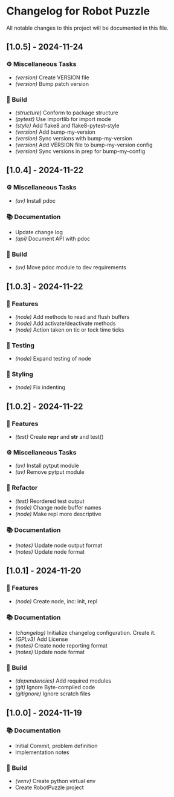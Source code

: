 # Changelog for Robot Puzzle

All notable changes to this project will be documented in this file.

## [1.0.5] - 2024-11-24

### ⚙️ Miscellaneous Tasks

- *(version)* Create VERSION file
- *(version)* Bump patch version

### 🚧 Build

- *(structure)* Conform to package structure
- *(pytest)* Use importlib for import mode
- *(style)* Add flake8 and flake8-pytest-style
- *(version)* Add bump-my-version
- *(version)* Sync versions with bump-my-version
- *(version)* Add VERSION file to bump-my-version config
- *(version)* Sync versions in prep for bump-my-config

## [1.0.4] - 2024-11-22

### ⚙️ Miscellaneous Tasks

- *(uv)* Install pdoc

### 📚 Documentation

- Update change log
- *(api)* Document API with pdoc

### 🚧 Build

- *(uv)* Move pdoc module to dev requirements

## [1.0.3] - 2024-11-22

### 🚀 Features

- *(node)* Add methods to read and flush buffers
- *(node)* Add activate/deactivate methods
- *(node)* Action taken on tic or tock time ticks

### 🧪 Testing

- *(node)* Expand testing of node

### 🎨 Styling

- *(node)* Fix indenting

## [1.0.2] - 2024-11-22

### 🚀 Features

- *(test)* Create __repr__ and __str__ and test()

### ⚙️ Miscellaneous Tasks

- *(uv)* Install pytput module
- *(uv)* Remove pytput module

### 🚜 Refactor

- *(test)* Reordered test output
- *(node)* Change node buffer names
- *(node)* Make repl more descriptive

### 📚 Documentation

- *(notes)* Update node output format
- *(notes)* Update node format

## [1.0.1] - 2024-11-20

### 🚀 Features

- *(node)* Create node, inc: init, repl

### 📚 Documentation

- *(changelog)* Initialize changelog configuration. Create it.
- *(GPLv3)* Add License
- *(notes)* Create node reporting format
- *(notes)* Update node format

### 🚧 Build

- *(dependencies)* Add required modules
- *(git)* Ignore Byte-compiled code
- *(gitignore)* Ignore scratch files

## [1.0.0] - 2024-11-19

### 📚 Documentation

- Initial Commit, problem definition
- Implementation notes

### 🚧 Build

- *(venv)* Create python virtual env
- Create RobotPuzzle project

<!-- generated by git-cliff -->
